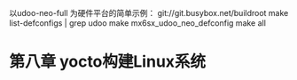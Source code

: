以udoo-neo-full 为硬件平台的简单示例：
git://git.busybox.net/buildroot
make list-defconfigs | grep udoo
make mx6sx_udoo_neo_defconfig
make all
# 第八章 yocto构建Linux系统



